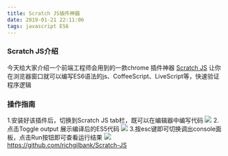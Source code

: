 ```yaml
---
title: Scratch JS插件神器
date: 2019-01-21 22:11:06
tags: javascript ES6
---
```

### Scratch JS介绍
今天给大家介绍一个前端工程师会用到的一款chrome 插件神器 [Scratch JS](https://chrome.google.com/webstore/detail/scratch-js/alploljligeomonipppgaahpkenfnfkn) 让你在浏览器窗口就可以编写ES6语法的js、CoffeeScript、LiveScript等，快速验证程序逻辑

### 操作指南
1.安装好该插件后，切换到Scratch JS tab栏，既可以在编辑器中编写代码
![](https://ws1.sinaimg.cn/large/e4d30300ly1fzf6h7gc4ej21gi0s2ad1.jpg)
2.点击Toggle output 展示编译后的ES5代码
![](https://ws1.sinaimg.cn/large/e4d30300ly1fzf6hmum4kj21gi0rw44l.jpg)
3.按esc键即可切换调出console面板，点击Run按钮即可查看运行结果
![](https://ws1.sinaimg.cn/large/e4d30300ly1fzf6huatjdj21gm0xuqa8.jpg)
https://github.com/richgilbank/Scratch-JS